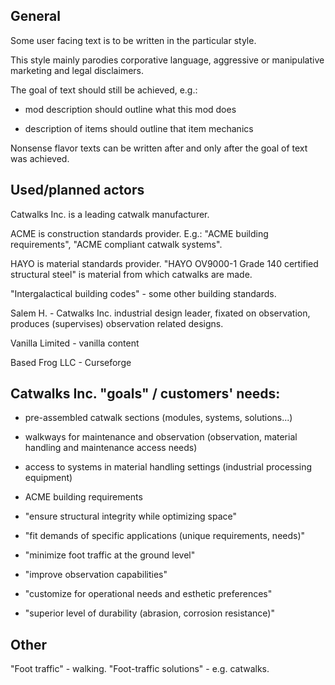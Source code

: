 ## General

Some user facing text is to be written in the particular style.

This style mainly parodies corporative language, aggressive or manipulative marketing and legal disclaimers.

The goal of text should still be achieved, e.g.:

- mod description should outline what this mod does

- description of items should outline that item mechanics

Nonsense flavor texts can be written after and only after the goal of text was achieved.

## Used/planned actors

Catwalks Inc. is a leading catwalk manufacturer.

ACME is construction standards provider. E.g.: "ACME building requirements", "ACME compliant catwalk systems".

HAYO is material standards provider. "HAYO OV9000-1 Grade 140 certified structural steel" is material from which catwalks are made.

"Intergalactical building codes" - some other building standards.

Salem H. - Catwalks Inc. industrial design leader, fixated on observation, produces (supervises) observation related designs.

Vanilla Limited - vanilla content

Based Frog LLC - Curseforge

## Catwalks Inc. "goals" / customers' needs:

- pre-assembled catwalk sections (modules, systems, solutions...)

- walkways for maintenance and observation (observation, material handling and maintenance access needs)

- access to systems in material handling settings (industrial processing equipment)

- ACME building requirements

- "ensure structural integrity while optimizing space"

- "fit demands of specific applications (unique requirements, needs)"

- "minimize foot traffic at the ground level"

- "improve observation capabilities"

- "customize for operational needs and esthetic preferences"

- "superior level of durability (abrasion, corrosion resistance)"

## Other

"Foot traffic" - walking. "Foot-traffic solutions" - e.g. catwalks.
